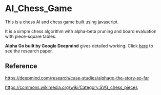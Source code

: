 # AI_Chess_Game
This is a chess AI and chess game built using javascript.

It is a simple chess algorithm with alpha-beta pruning and board evaluation with piece-square tables.

<b>Alpha Go built by Google Deepmind</b> gives detailed working. Click <a href='AlphaGoNaturePaper.pdf'>here</a> to see the research paper.

## Reference
https://deepmind.com/research/case-studies/alphago-the-story-so-far

https://commons.wikimedia.org/wiki/Category:SVG_chess_pieces
